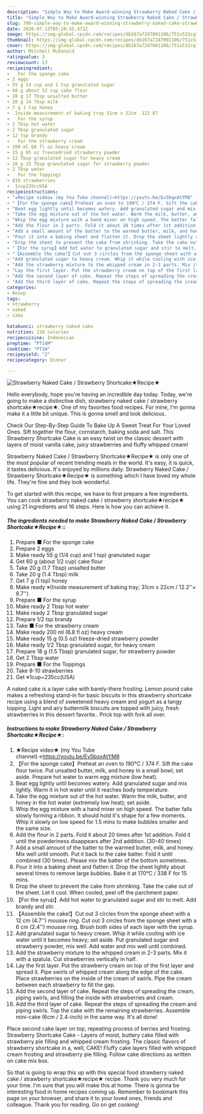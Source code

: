 ```yaml
---
description: "Simple Way to Make Award-winning Strawberry Naked Cake / Strawberry Shortcake★Recipe★"
title: "Simple Way to Make Award-winning Strawberry Naked Cake / Strawberry Shortcake★Recipe★"
slug: 799-simple-way-to-make-award-winning-strawberry-naked-cake-strawberry-shortcakerecipe
date: 2020-07-13T05:28:55.471Z
image: https://img-global.cpcdn.com/recipes/db167a7247001106/751x532cq70/strawberry-naked-cake-strawberry-shortcake★recipe★-recipe-main-photo.jpg
thumbnail: https://img-global.cpcdn.com/recipes/db167a7247001106/751x532cq70/strawberry-naked-cake-strawberry-shortcake★recipe★-recipe-main-photo.jpg
cover: https://img-global.cpcdn.com/recipes/db167a7247001106/751x532cq70/strawberry-naked-cake-strawberry-shortcake★recipe★-recipe-main-photo.jpg
author: Mitchell McDonald
ratingvalue: 3
reviewcount: 13
recipeingredient:
-   For the sponge cake
- 2 eggs
- 55 g 14 cup and 1 tsp granulated sugar
- 60 g about 12 cup cake flour
- 20 g 17 Tbsp unsalted butter
- 20 g 14 Tbsp milk
- 7 g 1 tsp honey
-  Inside measurement of baking tray 31cm x 22cm  122 87
-   For the syrup
- 2 Tbsp hot water
- 2 Tbsp granulated sugar
- 12 tsp brandy
-   For the strawberry cream
- 200 ml 68 fl oz heavy cream
- 15 g 05 oz freezedried strawberry powder
- 12 Tbsp granulated sugar for heavy cream
- 18 g 15 Tbsp granulated sugar for strawberry powder
- 2 Tbsp water
-   For the Toppings
- 810 strawberries
-  1cup235ccUSA
recipeinstructions:
- "★Recipe video★ (my You Tube channel)→https://youtu.be/Ev5bqxAtYM8"
- "【For the sponge cake】Preheat an oven to 190℃ / 374 F. Sift the cake flour twice. Put unsalted butter, milk, and honey in a small bowl; set aside. Prepare hot water to warm egg mixture (low heat)."
- "Beat egg lightly until becomes watery. Add granulated sugar and mix lightly. Warm it in hot water until it reaches body temperature."
- "Take the egg mixture out of the hot water. Warm the milk, butter, and honey in the hot water (extremely low heat); set aside."
- "Whip the egg mixture with a hand mixer on high speed. The batter falls slowly forming a ribbon. It should hold it&#39;s shape for a few moments. Whip it slowly on low speed for 1.5 mins to make bubbles smaller and the same size."
- "Add the flour in 2 parts. Fold it about 20 times after 1st addition. Fold it until the powderiness disappears after 2nd addition. (30-40 times)"
- "Add a small amount of the batter to the warmed butter, milk, and honey. Mix well until smooth. Put it back to the cake batter. Fold it until combined (30 times). Please mix the batter of the bottom sometimes."
- "Pour it into a baking sheet and flatten it. Drop the sheet lightly about several times to remove large bubbles. Bake it at 170℃ / 338 F for 15 mins."
- "Drop the sheet to prevent the cake from shrinking. Take the cake out of the sheet. Let it cool. When cooled, peel off the parchment paper."
- "【For the syrup】Add hot water to granulated sugar and stir to melt. Add brandy and stir."
- "【Assemble the cake!】Cut out 3 circles from the sponge sheet with a 12 cm (4.7&#39;&#39;) mousse ring. Cut out 3 circles from the sponge sheet with a 6 cm (2.4&#39;&#39;) mousse ring. Brush both sides of each layer with the syrup."
- "Add granulated sugar to heavy cream. Whip it while cooling with ice water until it becomes heavy; set aside. Put granulated sugar and strawberry powder, mix well. Add water and mix well until combined."
- "Add the strawberry mixture to the whipped cream in 2-3 parts. Mix it with a spatula. Cut strawberries vertically in half."
- "Lay the first layer. Put the strawberry cream on top of the first layer and spread it. Pipe swirls of whipped cream along the edge of the cake. Place strawberries on the inside of the cream of swirls. Pipe the cream between each strawberry to fill the gap."
- "Add the second layer of cake. Repeat the steps of spreading the cream, piping swirls, and filling the inside with strawberries and cream."
- "Add the third layer of cake. Repeat the steps of spreading the cream and piping swirls. Top the cake with the remaining strawberries. Assemble mini-cake (6cm / 2.4-inch) in the same way. It&#39;s all done!"
categories:
- Resep
tags:
- strawberry
- naked
- cake

katakunci: strawberry naked cake
nutrition: 110 calories
recipecuisine: Indonesian
preptime: "PT14M"
cooktime: "PT1H"
recipeyield: "2"
recipecategory: Dinner

---
```



![Strawberry Naked Cake / Strawberry Shortcake★Recipe★](https://img-global.cpcdn.com/recipes/db167a7247001106/751x532cq70/strawberry-naked-cake-strawberry-shortcake★recipe★-recipe-main-photo.jpg)

Hello everybody, hope you're having an incredible day today. Today, we're going to make a distinctive dish, strawberry naked cake / strawberry shortcake★recipe★. One of my favorites food recipes. For mine, I'm gonna make it a little bit unique. This is gonna smell and look delicious.

Check Our Step-By-Step Guide To Bake Up A Sweet Treat For Your Loved Ones. Sift together the flour, cornstarch, baking soda and salt. This Strawberry Shortcake Cake is an easy twist on the classic dessert with layers of moist vanilla cake, juicy strawberries and fluffy whipped cream!

Strawberry Naked Cake / Strawberry Shortcake★Recipe★ is only one of the most popular of recent trending meals in the world. It's easy, it is quick, it tastes delicious. It's enjoyed by millions daily. Strawberry Naked Cake / Strawberry Shortcake★Recipe★ is something which I have loved my whole life. They're fine and they look wonderful.


To get started with this recipe, we have to first prepare a few ingredients. You can cook strawberry naked cake / strawberry shortcake★recipe★ using 21 ingredients and 16 steps. Here is how you can achieve it.

##### The ingredients needed to make Strawberry Naked Cake / Strawberry Shortcake★Recipe★::

1. Prepare  ■ For the sponge cake
1. Prepare 2 eggs
1. Make ready 55 g (1/4 cup) and 1 tsp) granulated sugar
1. Get 60 g (about 1/2 cup) cake flour
1. Take 20 g (1.7 Tbsp) unsalted butter
1. Take 20 g (1.4 Tbsp) milk
1. Get 7 g (1 tsp) honey
1. Make ready  ※(Inside measurement of baking tray; 31cm x 22cm / 12.2&#39;&#39;× 8.7&#39;&#39;)
1. Prepare  ■ For the syrup
1. Make ready 2 Tbsp hot water
1. Make ready 2 Tbsp granulated sugar
1. Prepare 1/2 tsp brandy
1. Take  ■ For the strawberry cream
1. Make ready 200 ml (6.8 fl oz) heavy cream
1. Make ready 15 g (0.5 oz) freeze-dried strawberry powder
1. Make ready 1/2 Tbsp granulated sugar, for heavy cream
1. Prepare 18 g (1.5 Tbsp) granulated sugar, for strawberry powder
1. Get 2 Tbsp water
1. Prepare  ■ For the Toppings
1. Take 8-10 strawberries
1. Get  ※1cup=235cc(USA)


A naked cake is a layer cake with barely-there frosting. Lemon pound cake makes a refreshing stand-in for basic biscuits in this strawberry shortcake recipe using a blend of sweetened heavy cream and yogurt as a tangy topping. Light and airy buttermilk biscuits are topped with juicy, fresh strawberries in this dessert favorite.. Prick top with fork all over. 

##### Instructions to make Strawberry Naked Cake / Strawberry Shortcake★Recipe★:

1. ★Recipe video★ (my You Tube channel)→https://youtu.be/Ev5bqxAtYM8
1. 【For the sponge cake】Preheat an oven to 190℃ / 374 F. Sift the cake flour twice. Put unsalted butter, milk, and honey in a small bowl; set aside. Prepare hot water to warm egg mixture (low heat).
1. Beat egg lightly until becomes watery. Add granulated sugar and mix lightly. Warm it in hot water until it reaches body temperature.
1. Take the egg mixture out of the hot water. Warm the milk, butter, and honey in the hot water (extremely low heat); set aside.
1. Whip the egg mixture with a hand mixer on high speed. The batter falls slowly forming a ribbon. It should hold it&#39;s shape for a few moments. Whip it slowly on low speed for 1.5 mins to make bubbles smaller and the same size.
1. Add the flour in 2 parts. Fold it about 20 times after 1st addition. Fold it until the powderiness disappears after 2nd addition. (30-40 times)
1. Add a small amount of the batter to the warmed butter, milk, and honey. Mix well until smooth. Put it back to the cake batter. Fold it until combined (30 times). Please mix the batter of the bottom sometimes.
1. Pour it into a baking sheet and flatten it. Drop the sheet lightly about several times to remove large bubbles. Bake it at 170℃ / 338 F for 15 mins.
1. Drop the sheet to prevent the cake from shrinking. Take the cake out of the sheet. Let it cool. When cooled, peel off the parchment paper.
1. 【For the syrup】Add hot water to granulated sugar and stir to melt. Add brandy and stir.
1. 【Assemble the cake!】Cut out 3 circles from the sponge sheet with a 12 cm (4.7&#39;&#39;) mousse ring. Cut out 3 circles from the sponge sheet with a 6 cm (2.4&#39;&#39;) mousse ring. Brush both sides of each layer with the syrup.
1. Add granulated sugar to heavy cream. Whip it while cooling with ice water until it becomes heavy; set aside. Put granulated sugar and strawberry powder, mix well. Add water and mix well until combined.
1. Add the strawberry mixture to the whipped cream in 2-3 parts. Mix it with a spatula. Cut strawberries vertically in half.
1. Lay the first layer. Put the strawberry cream on top of the first layer and spread it. Pipe swirls of whipped cream along the edge of the cake. Place strawberries on the inside of the cream of swirls. Pipe the cream between each strawberry to fill the gap.
1. Add the second layer of cake. Repeat the steps of spreading the cream, piping swirls, and filling the inside with strawberries and cream.
1. Add the third layer of cake. Repeat the steps of spreading the cream and piping swirls. Top the cake with the remaining strawberries. Assemble mini-cake (6cm / 2.4-inch) in the same way. It&#39;s all done!


Place second cake layer on top, repeating process of berries and frosting. Strawberry Shortcake Cake - Layers of moist, buttery cake filled with strawberry pie filling and whipped cream frosting. The classic flavors of strawberry shortcake in a, well, CAKE! Fluffy cake layers filled with whipped cream frosting and strawberry pie filling. Follow cake directions as written on cake mix box. 

So that is going to wrap this up with this special food strawberry naked cake / strawberry shortcake★recipe★ recipe. Thank you very much for your time. I'm sure that you will make this at home. There is gonna be interesting food in home recipes coming up. Remember to bookmark this page on your browser, and share it to your loved ones, friends and colleague. Thank you for reading. Go on get cooking!
